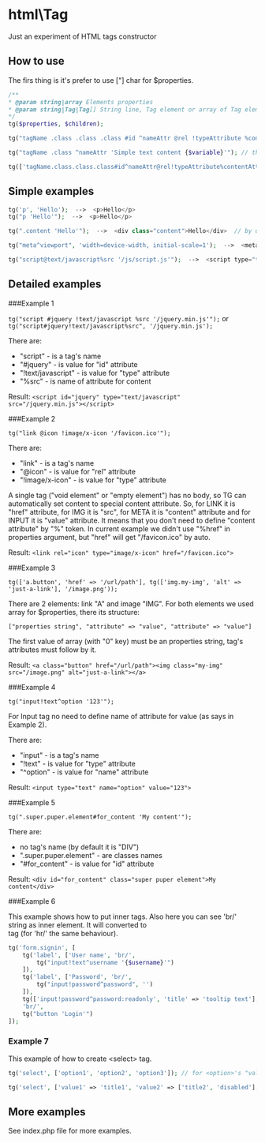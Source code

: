 html\Tag
========

Just an experiment of HTML tags constructor

How to use
----------

The firs thing is it's prefer to use ["] char for $properties.

```php
/**
* @param string|array Elements properties
* @param string|Tag|Tag[] String line, Tag element or array of Tag elements
*/
tg($properties, $children);
```

```php
tg("tagName .class .class .class #id ^nameAttr @rel !typeAttribute %contentAttribute", 'content of tag or attribute');
```

```php
tg("tagName .class ^nameAttr 'Simple text content {$variable}'"); // this is why it's better to use ["] instead [']
```

```php
tg(['tagName.class.class.class#id^nameAttr@rel!typeAttribute%contentAttribute', 'attr' => 'value'], 'content of tag or attribute');
```

Simple examples
---------------

```php
tg('p', 'Hello');  -->  <p>Hello</p>
tg("p 'Hello'");  -->  <p>Hello</p>

tg(".content 'Hello'");  -->  <div class="content">Hello</div>  // by default a tag's name is "DIV"

tg("meta^viewport", 'width=device-width, initial-scale=1');  -->  <meta name="viewport" content="width=device-width, initial-scale=1">

tg("script@text/javascript%src '/js/script.js'");  -->  <script type="text/javascript" src="/js/script.js"></script>
```

Detailed examples
-----------------

###Example 1

```tg("script #jquery !text/javascript %src '/jquery.min.js'");``` or ```tg("script#jquery!text/javascript%src", '/jquery.min.js');``` 

There are:

 - "script" - is a tag's name
 - "#jquery" - is value for "id" attribute
 - "!text/javascript" - is value for "type" attribute
 - "%src" - is name of attribute for content
     
Result: ```<script id="jquery" type="text/javascript" src="/jquery.min.js"></script>``` 
    
###Example 2

```tg("link @icon !image/x-icon '/favicon.ico'");```

There are:

 - "link" - is a tag's name
 - "@icon" - is value for "rel" attribute
 - "!image/x-icon" - is value for "type" attribute
 
A single tag ("void element" or "empty element") has no body, so TG can automatically set content to special content attribute.
So, for LINK it is "href" attribute, for IMG it is "src", for META it is "content" attribute
and for INPUT it is "value" attribute. It means that you don't need to define "content attribute" by "%" token.
In current example we didn't use "%href" in properties argument, but "href" will get "/favicon.ico" by auto. 
  
Result: ```<link rel="icon" type="image/x-icon" href="/favicon.ico">```
        
###Example 3

```tg(['a.button', 'href' => '/url/path'], tg(['img.my-img', 'alt' => 'just-a-link'], '/image.png'));```

There are 2 elements: link "A" and image "IMG". For both elements we used array for $properties, there its structure:

```["properties string", "attribute" => "value", "attribute" => "value"]```

The first value of array (with "0" key) must be an properties string, tag's attributes must follow by it.

Result: ```<a class="button" href="/url/path"><img class="my-img" src="/image.png" alt="just-a-link"></a>```

###Example 4
 
```tg("input!text^option '123'");```

For Input tag no need to define name of attribute for value (as says in Example 2).

There are:

 - "input" - is a tag's name
 - "!text" - is value for "type" attribute
 - "^option" - is value for "name" attribute

Result: ```<input type="text" name="option" value="123">```

###Example 5

```tg(".super.puper.element#for_content 'My content'");```

There are:
 
 - no tag's name (by default it is "DIV")
 - ".super.puper.element" - are classes names
 - "#for_content" - is value for "id" attribute

Result: ```<div id="for_content" class="super puper element">My content</div>```

###Example 6

This example shows how to put inner tags. Also here you can see 'br/' string as inner element.
It will converted to <br> tag (for 'hr/' the same behaviour).

```php
tg('form.signin', [
    tg('label', ['User name', 'br/',
        tg("input!text^username '{$username}'")
    ]),
    tg('label', ['Password', 'br/',
        tg("input!password^password", '')
    ]),
    tg(['input!password^password:readonly', 'title' => 'tooltip text'], 'Only for read'),
    'br/',
    tg("button 'Login'")
]);
```

### Example 7

This example of how to create &lt;select&gt; tag.

```php
tg('select', ['option1', 'option2', 'option3']); // for <option>'s "value" attribute will used key of array element

tg('select', ['value1' => 'title1', 'value2' => ['title2', 'disabled'], 'value3' => ['title3', 'selected', 'data-something' => 'somevalue]]);
```

More examples
-------------

See index.php file for more examples.
